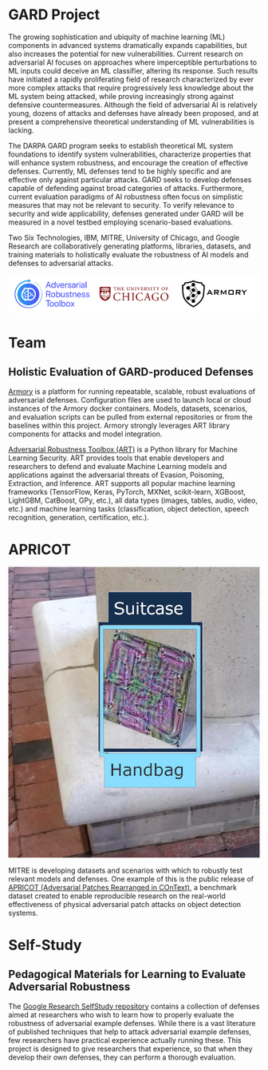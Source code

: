 # GARD Project

The growing sophistication and ubiquity of machine learning (ML) components in advanced
systems dramatically expands capabilities, but also increases the potential for new
vulnerabilities. Current research on adversarial AI focuses on approaches where
imperceptible perturbations to ML inputs could deceive an ML classifier, altering its
response. Such results have initiated a rapidly proliferating field of research
characterized by ever more complex attacks that require progressively less knowledge
about the ML system being attacked, while proving increasingly strong against defensive
countermeasures. Although the field of adversarial AI is relatively young, dozens of
attacks and defenses have already been proposed, and at present a comprehensive
theoretical understanding of ML vulnerabilities is lacking.

The DARPA GARD program seeks to establish theoretical ML system foundations to identify
system vulnerabilities, characterize properties that will enhance system robustness, and
encourage the creation of effective defenses. Currently, ML defenses tend to be highly
specific and are effective only against particular attacks. GARD seeks to develop
defenses capable of defending against broad categories of attacks. Furthermore, current
evaluation paradigms of AI robustness often focus on simplistic measures that may not be
relevant to security. To verify relevance to security and wide applicability, defenses
generated under GARD will be measured in a novel testbed employing scenario-based
evaluations.

Two Six Technologies, IBM, MITRE, University of Chicago, and Google Research are
collaboratively generating platforms, libraries, datasets, and training materials to
holistically evaluate the robustness of AI models and defenses to adversarial attacks.

![research team logos][logos]

# Team
## Holistic Evaluation of GARD-produced Defenses


[Armory][armory] is a platform for running repeatable,
scalable, robust evaluations of adversarial defenses. Configuration files are used to
launch local or cloud instances of the Armory docker containers. Models, datasets,
scenarios, and evaluation scripts can be pulled from external repositories or from the
baselines within this project. Armory strongly leverages ART library components for
attacks and model integration.


[Adversarial Robustness Toolbox (ART)][art] is a Python library for Machine Learning Security.
ART provides tools that enable developers and researchers to defend and evaluate Machine
Learning models and applications against the adversarial threats of Evasion, Poisoning,
Extraction, and Inference. ART supports all popular machine learning frameworks
(TensorFlow, Keras, PyTorch, MXNet, scikit-learn, XGBoost, LightGBM, CatBoost, GPy,
etc.), all data types (images, tables, audio, video, etc.) and machine learning tasks
(classification, object detection, speech recognition, generation, certification, etc.).



# APRICOT

![APRICOT Patch Example][patch]

MITRE is developing datasets and scenarios with which to robustly test relevant models
and defenses. One example of this is the public release of [APRICOT (Adversarial Patches
Rearranged in COnText)][apricot], a benchmark dataset created to enable reproducible
research on the real-world effectiveness of physical adversarial patch attacks on object
detection systems.



# Self-Study
## Pedagogical Materials for Learning to Evaluate Adversarial Robustness

The [Google Research SelfStudy repository][google] contains a collection of defenses aimed at researchers who wish to learn
how to properly evaluate the robustness of adversarial example defenses. While there is
a vast literature of published techniques that help to attack adversarial example
defenses, few researchers have practical experience actually running these. This project
is designed to give researchers that experience, so that when they develop their own
defenses, they can perform a thorough evaluation.


[uchicago]: images/uchicago.png
[logos]: images/montage1000.png
[patch]: images/patch600.png
[armory]: https://github.com/twosixlabs/armory
[art]:  https://github.com/Trusted-AI/adversarial-robustness-toolbox
[apricot]: https://apricot.mitre.org/
[google]: https://github.com/google-research/selfstudy-adversarial-robustness
